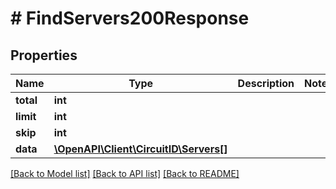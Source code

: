 # # FindServers200Response

## Properties

Name | Type | Description | Notes
------------ | ------------- | ------------- | -------------
**total** | **int** |  |
**limit** | **int** |  |
**skip** | **int** |  |
**data** | [**\OpenAPI\Client\CircuitID\Servers[]**](Servers.md) |  |

[[Back to Model list]](../../README.md#models) [[Back to API list]](../../README.md#endpoints) [[Back to README]](../../README.md)
